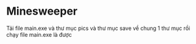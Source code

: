 # Minesweeper
Tải file main.exe và thư mục pics và thư mục save về chung 1 thư mục rồi chạy file main.exe là được
